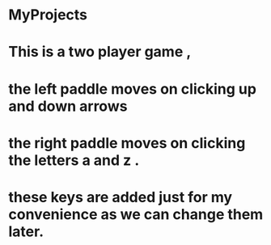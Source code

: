 # MyProjects
# This is a two player game ,
# the left paddle moves on clicking up and down arrows
# the right paddle moves on clicking the letters a and z .
# these keys are added just for my convenience as we can change them later.
